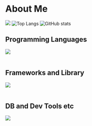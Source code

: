 # About Me

![](http://github-profile-summary-cards.vercel.app/api/cards/profile-details?username=Hinata0607&theme=default)
![Top Langs](https://github-readme-stats.vercel.app/api/top-langs/?username=Hinata0607&theme=tokyonight&size_weight=0.5&count_weight=0&layout=donut-vertical)
![GitHub stats](https://github-readme-stats.vercel.app/api?username=Hinata0607&show_icons=true&theme=tokyonight&include_all_commits=true&show=reviews,discussions_started,discussions_answered,prs_merged,prs_merged_percentage)

## Programming Languages

<img src="https://skillicons.dev/icons?i=html,css,js,typescript,python,c,cpp" /> <br /><br />

## Frameworks and Library

<img src="https://skillicons.dev/icons?i=react,next,nodejs,express,flask,materialui,tailwind" /> <br /><br />

## DB and Dev Tools etc

<img src="https://skillicons.dev/icons?i=git,github,mysql,sqlite,mongodb,npm,postman,figma,stackoverflow" /> <br /><br />

<!--
**Hinata0607/Hinata0607** is a ✨ _special_ ✨ repository because its `README.md` (this file) appears on your GitHub profile.

Here are some ideas to get you started:

- 🔭 I’m currently working on ...
- 🌱 I’m currently learning ...
- 👯 I’m looking to collaborate on ...
- 🤔 I’m looking for help with ...
- 💬 Ask me about ...
- 📫 How to reach me: ...
- 😄 Pronouns: ...
- ⚡ Fun fact: ...
-->
